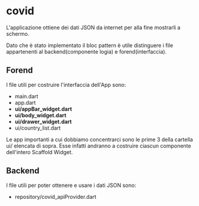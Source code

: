 # covid

L'applicazione ottiene dei dati JSON da internet per alla fine mostrarli a schermo.

Dato che è stato implementato il bloc pattern è utile distinguere i file appartenenti al backend(componente logia) e forend(interfaccia).

## Forend

I file utili per costruire l'interfaccia dell'App sono:
*  main.dart
*  app.dart
*  **ui/appBar_widget.dart**
*  **ui/body_widget.dart**
*  **ui/drawer_widget.dart**
*  ui/country_list.dart

Le app importanti a cui dobbiamo concentrarci sono le prime 3 della cartella ui/ elencata di sopra. Esse infatti andranno a costruire ciascun componente
dell'intero Scaffold Widget.

## Backend

I file utili per poter ottenere e usare i dati JSON sono:
*  repository/covid_apiProvider.dart
